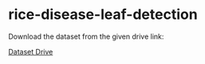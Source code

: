 # rice-disease-leaf-detection
Download the dataset from the given drive link: <br>

[Dataset Drive](https://drive.google.com/drive/folders/1CT65laxwbSeZMO7AJwXr8SkvD-2-87P-?usp=sharing )


